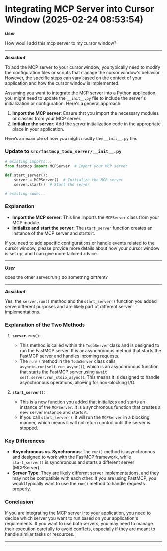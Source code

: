 <!-- Generated by SpecStory -->

# Integrating MCP Server into Cursor Window (2025-02-24 08:53:54)

_**User**_

How woul I add this mcp server to my cursor window?

---

_**Assistant**_

To add the MCP server to your cursor window, you typically need to modify the configuration files or scripts that manage the cursor window's behavior. However, the specific steps can vary based on the context of your application and how the cursor window is implemented.

Assuming you want to integrate the MCP server into a Python application, you might need to update the `__init__.py` file to include the server's initialization or configuration. Here's a general approach:

1. **Import the MCP server**: Ensure that you import the necessary modules or classes from your MCP server.
2. **Initialize the server**: Add the server initialization code in the appropriate place in your application.

Here’s an example of how you might modify the `__init__.py` file:

### Update to `src/fastmcp_todo_server/__init__.py`
```python:src/fastmcp_todo_server/__init__.py
# existing imports...
from fastmcp import MCPServer  # Import your MCP server

def start_server():
    server = MCPServer()  # Initialize the MCP server
    server.start()  # Start the server

# existing code...
```

### Explanation
- **Import the MCP server**: This line imports the `MCPServer` class from your MCP module.
- **Initialize and start the server**: The `start_server` function creates an instance of the MCP server and starts it.

If you need to add specific configurations or handle events related to the cursor window, please provide more details about how your cursor window is set up, and I can give more tailored advice.

---

_**User**_

does the other server.run() do something diffrent?

---

_**Assistant**_

Yes, the `server.run()` method and the `start_server()` function you added serve different purposes and are likely part of different server implementations.

### Explanation of the Two Methods

1. **`server.run()`**:
   - This method is called within the `TodoServer` class and is designed to run the FastMCP server. It is an asynchronous method that starts the FastMCP server and handles incoming requests.
   - The `run()` method in the `TodoServer` class calls `asyncio.run(self.run_async())`, which is an asynchronous function that starts the FastMCP server using `await self.server.run_stdio_async()`. This means it is designed to handle asynchronous operations, allowing for non-blocking I/O.

2. **`start_server()`**:
   - This is a new function you added that initializes and starts an instance of the `MCPServer`. It is a synchronous function that creates a new server instance and starts it.
   - If you call `start_server()`, it will run the `MCPServer` in a blocking manner, which means it will not return control until the server is stopped.

### Key Differences
- **Asynchronous vs. Synchronous**: The `run()` method is asynchronous and designed to work with the FastMCP framework, while `start_server()` is synchronous and starts a different server (MCPServer).
- **Server Type**: They are likely different server implementations, and they may not be compatible with each other. If you are using FastMCP, you would typically want to use the `run()` method to handle requests properly.

### Conclusion
If you are integrating the MCP server into your application, you need to decide which server you want to run based on your application's requirements. If you want to use both servers, you may need to manage their execution carefully to avoid conflicts, especially if they are meant to handle similar tasks or resources.

---



---

